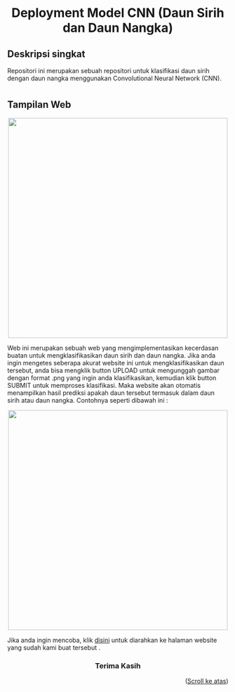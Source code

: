 <div id="top"></div>
<h1 align="center" >Deployment Model CNN (Daun Sirih dan Daun Nangka)</h1>

## Deskripsi singkat

Repositori ini merupakan sebuah repositori untuk klasifikasi daun sirih dengan daun nangka menggunakan Convolutional Neural Network (CNN). 

#

## Tampilan Web

<p align="center"><img src="https://user-images.githubusercontent.com/79849643/145584291-ebc4f536-a47a-4c56-a847-9d0132d93ba9.PNG" width="500" ></p>

Web ini merupakan sebuah web yang mengimplementasikan kecerdasan buatan untuk mengklasifikasikan daun sirih dan daun nangka. Jika anda ingin mengetes seberapa akurat website ini untuk mengklasifikasikan daun tersebut, anda bisa mengklik button UPLOAD untuk mengunggah gambar dengan format .png yang ingin anda klasifikasikan, kemudian klik button SUBMIT untuk memproses klasifikasi. Maka website akan otomatis menampilkan hasil prediksi apakah daun tersebut termasuk dalam daun sirih atau daun nangka. Contohnya seperti dibawah ini :

<p align="center"><img src="https://user-images.githubusercontent.com/79849643/145588491-4d89f527-0cb1-4fb4-bc90-8c0a70c5e9df.PNG" width="500" ></p>

Jika anda ingin mencoba, klik [disini](https://classification-ai.herokuapp.com/) untuk diarahkan ke halaman website yang sudah kami buat tersebut .

<h3 align="center" >Terima Kasih</h3>  <p align="right">(<a href="#top">Scroll ke atas</a>)</p>




